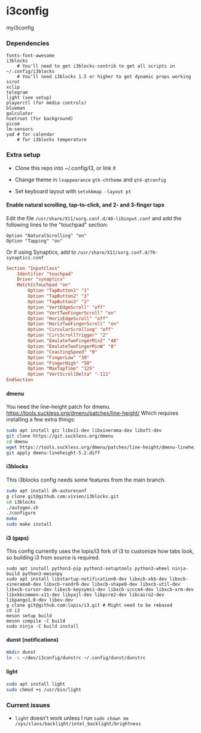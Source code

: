 # i3config

myi3config

### Dependencies

```
fonts-font-awesome
i3blocks
    # You'll need to get i3blocks-contrib to get all scripts in ~/.config/i3blocks
    # You'll need i3blocks 1.5 or higher to get dynamic props working
scrot
xclip
telegram
light (see setup)
playerctl (for media controls)
blueman
galculator
hsetroot (for background)
picom
lm-sensors
yad # for calendar 
    # for i3blocks temperature
```

### Extra setup

* Clone this repo into ~/.config/i3, or link it

* Change theme in `lxappearance` `gtk-chtheme` and `qt4-qtconfig`

* Set keyboard layout with `setxkbmap -layout pt`


#### Enable natural scrolling, tap-to-click, and 2- and 3-finger taps

Edit the file `/usr/share/X11/xorg.conf.d/40-libinput.conf` and add the following lines to the "touchpad" section:

    Option "NaturalScrolling" "on"
    Option "Tapping" "on"

Or if using Synaptics, add to `/usr/share/X11/xorg.conf.d/70-synaptics.conf`

```conf
Section "InputClass"
    Identifier "touchpad"
    Driver "synaptics"
    MatchIsTouchpad "on"
        Option "TapButton1" "1"
        Option "TapButton2" "3"
        Option "TapButton3" "2"
        Option "VertEdgeScroll" "off"
        Option "VertTwoFingerScroll" "on"
        Option "HorizEdgeScroll" "off"
        Option "HorizTwoFingerScroll" "on"
        Option "CircularScrolling" "off"
        Option "CircScrollTrigger" "2"
        Option "EmulateTwoFingerMinZ" "40"
        Option "EmulateTwoFingerMinW" "8"
        Option "CoastingSpeed" "0"
        Option "FingerLow" "30"
        Option "FingerHigh" "50"
        Option "MaxTapTime" "125"
        Option "VertScrollDelta" "-111"
EndSection
```

#### dmenu

You need the line-height patch for dmenu. https://tools.suckless.org/dmenu/patches/line-height/
Which requires installing a few extra things:

```sh
sudo apt install gcc libx11-dev libxinerama-dev libxft-dev
git clone https://git.suckless.org/dmenu
cd dmenu
wget https://tools.suckless.org/dmenu/patches/line-height/dmenu-lineheight-5.2.diff
git apply dmenu-lineheight-5.2.diff
```

#### i3blocks

This i3blocks config needs some features from the main branch.

```sh
sudo apt install dh-autoreconf
g clone git@github.com:vivien/i3blocks.git
cd i3blocks
./autogen.sh
./configure
make
sudo make install
```

#### i3 (gaps)

This config currently uses the lopis/i3 fork of i3 to customize how tabs look,
so building i3 from source is required.

```
sudo apt install python3-pip python3-setuptools python3-wheel ninja-build python3-mesonpy
sudo apt install libstartup-notification0-dev libxcb-xkb-dev libxcb-xinerama0-dev libxcb-randr0-dev libxcb-shape0-dev libxcb-util-dev libxcb-cursor-dev libxcb-keysyms1-dev libxcb-icccm4-dev libxcb-xrm-dev libxkbcommon-x11-dev libyajl-dev libpcre2-dev libcairo2-dev libpango1.0-dev libev-dev
g clone git@github.com:lopis/i3.git # Might need to be rebased
cd i3
meson setup build
meson compile -C build
sudo ninja -C build install
```

#### dunst (notifications)

```sh
mkdir dunst
ln -s ~/dev/i3config/dunstrc ~/.config/dunst/dunstrc
```

#### light

```sh
sudo apt install light
sudo chmod +s /usr/bin/light
```


### Current issues

* `light` doesn't work unless I run `sudo chown me /sys/class/backlight/intel_backlight/brightness`
